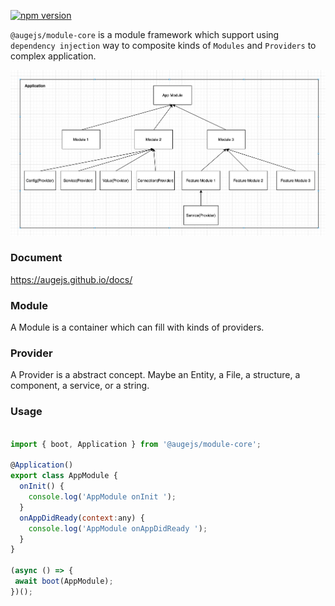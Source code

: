 [![npm version](https://badge.fury.io/js/%40augejs%2Fmodule-core.svg)](https://badge.fury.io/js/%40augejs%2Fmodule-core)

`@augejs/module-core` is a module framework which support using `dependency injection` way to composite kinds of `Modules` and `Providers` to complex application.

![provider tree](./docs/assets/application-structure.png)

### Document

https://augejs.github.io/docs/

### Module

A Module is a container which can fill with kinds of providers. 

### Provider

A Provider is a abstract concept. Maybe an Entity, a File, a structure, a component, a service, or a string.

### Usage
```javascript

import { boot, Application } from '@augejs/module-core';

@Application()
export class AppModule {
  onInit() {
    console.log('AppModule onInit ');
  }
  onAppDidReady(context:any) {
    console.log('AppModule onAppDidReady ');
  }
}

(async () => {
 await boot(AppModule);
})();

```







